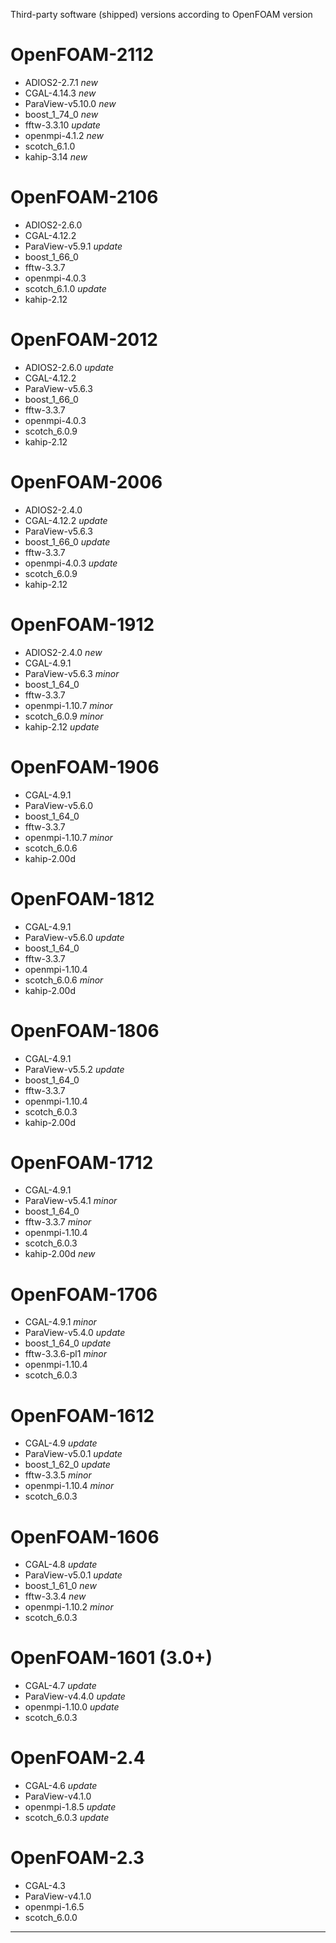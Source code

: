 Third-party software (shipped) versions according to OpenFOAM version

# OpenFOAM-2112

- ADIOS2-2.7.1       *new*
- CGAL-4.14.3        *new*
- ParaView-v5.10.0   *new*
- boost_1_74_0       *new*
- fftw-3.3.10        *update*
- openmpi-4.1.2      *new*
- scotch_6.1.0
- kahip-3.14         *new*


# OpenFOAM-2106

- ADIOS2-2.6.0
- CGAL-4.12.2
- ParaView-v5.9.1    *update*
- boost_1_66_0
- fftw-3.3.7
- openmpi-4.0.3
- scotch_6.1.0       *update*
- kahip-2.12


# OpenFOAM-2012

- ADIOS2-2.6.0       *update*
- CGAL-4.12.2
- ParaView-v5.6.3
- boost_1_66_0
- fftw-3.3.7
- openmpi-4.0.3
- scotch_6.0.9
- kahip-2.12


# OpenFOAM-2006

- ADIOS2-2.4.0
- CGAL-4.12.2        *update*
- ParaView-v5.6.3
- boost_1_66_0       *update*
- fftw-3.3.7
- openmpi-4.0.3      *update*
- scotch_6.0.9
- kahip-2.12


# OpenFOAM-1912

- ADIOS2-2.4.0        *new*
- CGAL-4.9.1
- ParaView-v5.6.3     *minor*
- boost_1_64_0
- fftw-3.3.7
- openmpi-1.10.7      *minor*
- scotch_6.0.9        *minor*
- kahip-2.12          *update*


# OpenFOAM-1906

- CGAL-4.9.1
- ParaView-v5.6.0
- boost_1_64_0
- fftw-3.3.7
- openmpi-1.10.7      *minor*
- scotch_6.0.6
- kahip-2.00d


# OpenFOAM-1812

- CGAL-4.9.1
- ParaView-v5.6.0     *update*
- boost_1_64_0
- fftw-3.3.7
- openmpi-1.10.4
- scotch_6.0.6        *minor*
- kahip-2.00d


# OpenFOAM-1806

- CGAL-4.9.1
- ParaView-v5.5.2     *update*
- boost_1_64_0
- fftw-3.3.7
- openmpi-1.10.4
- scotch_6.0.3
- kahip-2.00d


# OpenFOAM-1712

- CGAL-4.9.1
- ParaView-v5.4.1     *minor*
- boost_1_64_0
- fftw-3.3.7          *minor*
- openmpi-1.10.4
- scotch_6.0.3
- kahip-2.00d         *new*


# OpenFOAM-1706

- CGAL-4.9.1          *minor*
- ParaView-v5.4.0     *update*
- boost_1_64_0        *update*
- fftw-3.3.6-pl1      *minor*
- openmpi-1.10.4
- scotch_6.0.3


# OpenFOAM-1612

- CGAL-4.9            *update*
- ParaView-v5.0.1     *update*
- boost_1_62_0        *update*
- fftw-3.3.5          *minor*
- openmpi-1.10.4      *minor*
- scotch_6.0.3


# OpenFOAM-1606

- CGAL-4.8            *update*
- ParaView-v5.0.1     *update*
- boost_1_61_0        *new*
- fftw-3.3.4          *new*
- openmpi-1.10.2      *minor*
- scotch_6.0.3


# OpenFOAM-1601 (3.0+)

- CGAL-4.7            *update*
- ParaView-v4.4.0     *update*
- openmpi-1.10.0      *update*
- scotch_6.0.3


# OpenFOAM-2.4

- CGAL-4.6            *update*
- ParaView-v4.1.0
- openmpi-1.8.5       *update*
- scotch_6.0.3        *update*


# OpenFOAM-2.3

- CGAL-4.3
- ParaView-v4.1.0
- openmpi-1.6.5
- scotch_6.0.0


---
